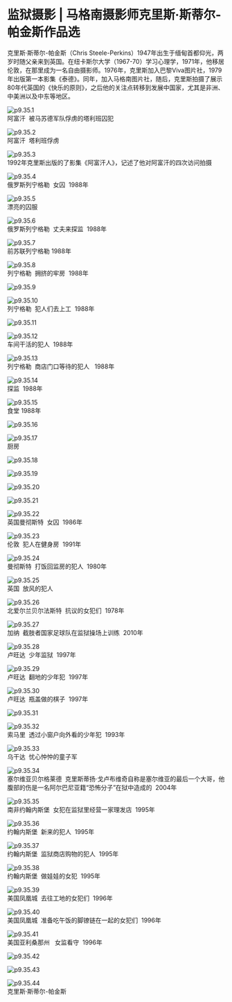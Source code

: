 # ​监狱摄影 | 马格南摄影师克里斯·斯蒂尔-帕金斯作品选

克里斯·斯蒂尔-帕金斯（Chris Steele-Perkins）1947年出生于缅甸首都仰光，两岁时随父亲来到英国。在纽卡斯尔大学（1967-70）学习心理学，1971年，他移居伦敦，在那里成为一名自由摄影师。1976年，克里斯加入巴黎Viva图片社，1979年出版第一本影集《泰德》。同年，加入马格南图片社，随后，克里斯拍摄了展示80年代英国的《快乐的原则》，之后他的关注点转移到发展中国家，尤其是非洲、中美洲以及中东等地区。

![p9.35.1](./images/9.35.1.jpg)  
阿富汗  被马苏德军队俘虏的塔利班囚犯

![p9.35.2](./images/9.35.2.jpg)  
阿富汗  塔利班俘虏

![p9.35.3](./images/9.35.3.jpg)  
1992年克里斯出版的了影集《阿富汗人》，记述了他对阿富汗的四次访问拍摄

![p9.35.4](./images/9.35.4.jpg)  
俄罗斯列宁格勒  女囚  1988年

![p9.35.5](./images/9.35.5.jpg)  
漂亮的囚服

![p9.35.6](./images/9.35.6.jpg)  
俄罗斯列宁格勒  丈夫来探监  1988年

![p9.35.7](./images/9.35.7.jpg)  
前苏联列宁格勒 1988年

![p9.35.8](./images/9.35.8.jpg)  
列宁格勒  拥挤的牢房  1988年

![p9.35.9](./images/9.35.9.jpg)  

![p9.35.10](./images/9.35.10.jpg)  
列宁格勒  犯人们去上工  1988年

![p9.35.11](./images/9.35.11.jpg)  

![p9.35.12](./images/9.35.12.jpg)  
车间干活的犯人  1988年

![p9.35.13](./images/9.35.13.jpg)  
列宁格勒  商店门口等待的犯人   1988年

![p9.35.14](./images/9.35.14.jpg)  
探监  1988年

![p9.35.15](./images/9.35.15.jpg)  
食堂 1988年

![p9.35.16](./images/9.35.16.jpg)  

![p9.35.17](./images/9.35.17.jpg)  
厨房

![p9.35.18](./images/9.35.18.jpg)  

![p9.35.19](./images/9.35.19.jpg)  

![p9.35.20](./images/9.35.20.jpg)  

![p9.35.21](./images/9.35.21.jpg)  

![p9.35.22](./images/9.35.22.jpg)  
英国曼彻斯特  女囚  1986年

![p9.35.23](./images/9.35.23.jpg)  
伦敦  犯人在健身房  1991年

![p9.35.24](./images/9.35.24.jpg)  
曼彻斯特  打饭回监房的犯人  1980年

![p9.35.25](./images/9.35.25.jpg)  
英国  放风的犯人

![p9.35.26](./images/9.35.26.jpg)  
北爱尔兰贝尔法斯特  抗议的女犯们  1978年

![p9.35.27](./images/9.35.27.jpg)  
加纳  截肢者国家足球队在监狱操场上训练  2010年

![p9.35.28](./images/9.35.28.jpg)  
卢旺达  少年监狱  1997年

![p9.35.29](./images/9.35.29.jpg)  
卢旺达  翻地的少年犯  1997年

![p9.35.30](./images/9.35.30.jpg)  
卢旺达  瓶盖做的棋子  1997年

![p9.35.31](./images/9.35.31.jpg)  

![p9.35.32](./images/9.35.32.jpg)  
索马里  透过小窗户向外看的少年犯  1993年

![p9.35.33](./images/9.35.33.jpg)  
乌干达  忧心忡忡的童子军

![p9.35.34](./images/9.35.34.jpg)  
塞尔维亚贝尔格莱德  克里斯蒂扬·戈卢布维奇自称是塞尔维亚的最后一个大哥，他腹部的伤是一名阿尔巴尼亚籍“恐怖分子”在狱中造成的  2004年

![p9.35.35](./images/9.35.35.jpg)  
南非约翰内斯堡  女犯在监狱里经营一家理发店  1995年

![p9.35.36](./images/9.35.36.jpg)  
约翰内斯堡  新来的犯人  1995年

![p9.35.37](./images/9.35.37.jpg)  
约翰内斯堡  监狱商店购物的犯人  1995年

![p9.35.38](./images/9.35.38.jpg)  
约翰内斯堡  做娃娃的女犯  1995年

![p9.35.39](./images/9.35.39.jpg)  
美国凤凰城  去往工地的女犯们  1996年

![p9.35.40](./images/9.35.40.jpg)  
美国凤凰城  准备吃午饭的脚镣链在一起的女犯们  1996年

![p9.35.41](./images/9.35.41.jpg)  
美国亚利桑那州   女监看守  1996年

![p9.35.42](./images/9.35.42.jpg)  

![p9.35.43](./images/9.35.43.jpg)  

![p9.35.44](./images/9.35.44.jpg)  
克里斯·斯蒂尔-帕金斯
